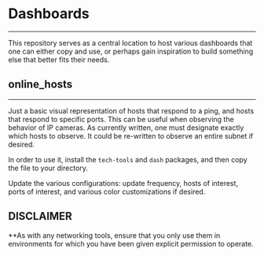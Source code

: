 # Dashboards
---
This repository serves as a central location to host various dashboards that one can either copy and use,
or perhaps gain inspiration to build something else that better fits their needs.

## online_hosts
---
Just a basic visual representation of hosts that respond to a ping, and hosts that respond to specific ports. 
This can be useful when observing the behavior of IP cameras.
As currently written, one must designate exactly which hosts to observe.
It could be re-written to observe an entire subnet if desired.

In order to use it, install the `tech-tools` and `dash` packages, and then copy the file to your directory.

Update the various configurations: update frequency, hosts of interest, ports of interest, and various color customizations if desired.

## DISCLAIMER

**As with any networking tools, 
ensure that you only use them in environments for which you have been given explicit permission to operate.